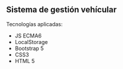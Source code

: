 ## Sistema de gestión vehícular

Tecnologías aplicadas:
- JS ECMA6
- LocalStorage
- Bootstrap 5
- CSS3
- HTML 5
